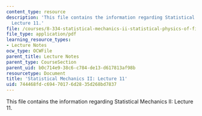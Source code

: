 ```yaml
---
content_type: resource
description: 'This file contains the information regarding Statistical Mechanics II:
  Lecture 11.'
file: /courses/8-334-statistical-mechanics-ii-statistical-physics-of-fields-spring-2014/744468fdc69470176d2835d268bd7837_MIT8_334S14_Lec11.pdf
file_type: application/pdf
learning_resource_types:
- Lecture Notes
ocw_type: OCWFile
parent_title: Lecture Notes
parent_type: CourseSection
parent_uid: b0c714e9-38c6-c784-de13-d617813af98b
resourcetype: Document
title: 'Statistical Mechanics II: Lecture 11'
uid: 744468fd-c694-7017-6d28-35d268bd7837
---
```

This file contains the information regarding Statistical Mechanics II: Lecture 11.

